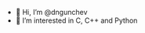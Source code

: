 - 👋 Hi, I’m @dngunchev
- 👀 I’m interested in C, C++ and Python

<!---
dngunchev/dngunchev is a ✨ special ✨ repository because its `README.md` (this file) appears on your GitHub profile.
You can click the Preview link to take a look at your changes.
--->
